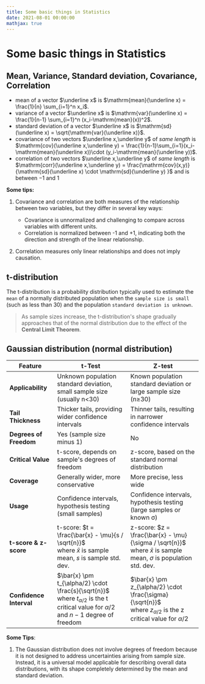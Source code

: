 ```yaml
---
title: Some basic things in Statistics
date: 2021-08-01 00:00:00
mathjax: true
---
```


# Some basic things in Statistics

## Mean, Variance, Standard deviation, Covariance, Correlation

- mean of a vector $\underline x$ is $\mathrm{mean}(\underline x) = \frac{1}{n} \sum_{i=1}^n x_i$.
- variance of a vector $\underline x$ is $\mathrm{var}(\underline x) =  \frac{1}{n-1} \sum_{i=1}^n (x_i-\mathrm{mean}(x))^2$.
- standard deviation of a vector $\underline x$ is $\mathrm{sd}(\underline x) = \sqrt{\mathrm{var}(\underline x)}$.
- covariance of two vectors $\underline x,\underline y$ of _same length_ is $\mathrm{cov}(\underline x,\underline y) = \frac{1}{n-1}\sum_{i=1}(x_i-\mathrm{mean}(\underline x))\cdot (y_i-\mathrm{mean}(\underline y))$.
- correlation of two vectors $\underline x,\underline y$ of _same length_ is $\mathrm{corr}(\underline x,\underline y) = \frac{\mathrm{cov}(x,y)}{\mathrm{sd}(\underline x) \cdot \mathrm{sd}(\underline y) }$ and is between $-1$ and $1$

**Some tips:**

1. Covariance and correlation are both measures of the relationship between two variables, but they differ in several key ways:

   - Covariance is unnormalized and challenging to compare across variables with different units.
   - Correlation is normalized between -1 and +1, indicating both the direction and strength of the linear relationship.

2. Correlation measures only linear relationships and does not imply causation.

## t-distribution

The t-distribution is a probability distribution typically used to estimate the `mean` of a normally distributed population when the `sample size is small` (such as less than 30) and the population `standard deviation is unknown`.

> As sample sizes increase, the t-distribution's shape gradually approaches that of the normal distribution due to the effect of the **Central Limit Theorem**.

## Gaussian distribution (normal distribution)

| Feature                 | t-Test                                                                                                                                          | Z-test                                                                                                                      |
| ----------------------- | ----------------------------------------------------------------------------------------------------------------------------------------------- | --------------------------------------------------------------------------------------------------------------------------- |
| **Applicability**       | Unknown population standard deviation, small sample size (usually n<30)                                                                         | Known population standard deviation or large sample size (n≥30)                                                             |
| **Tail Thickness**      | Thicker tails, providing wider confidence intervals                                                                                             | Thinner tails, resulting in narrower confidence intervals                                                                   |
| **Degrees of Freedom**  | Yes (sample size minus 1)                                                                                                                       | No                                                                                                                          |
| **Critical Value**      | t-score, depends on sample's degrees of freedom                                                                                                 | z-score, based on the standard normal distribution                                                                          |
| **Coverage**            | Generally wider, more conservative                                                                                                              | More precise, less wide                                                                                                     |
| **Usage**               | Confidence intervals, hypothesis testing (small samples)                                                                                        | Confidence intervals, hypothesis testing (large samples or known σ)                                                         |
| **t-score & z-score**   | t-score: $t = \frac{\bar{x} - \mu}{s / \sqrt{n}}$ <br />where $\bar{x}$ is sample mean, $s$ is sample std. dev.                                 | z-score: $z = \frac{\bar{x} - \mu}{\sigma / \sqrt{n}}$ <br>where $\bar{x}$ is sample mean, $\sigma$ is population std. dev. |
| **Confidence Interval** | $\bar{x} \pm t_{\alpha/2} \cdot \frac{s}{\sqrt{n}}$ <br>where $t_{\alpha/2}$ is the t critical value for $\alpha/2$ and $n-1$ degree of freedom | $\bar{x} \pm z_{\alpha/2} \cdot \frac{\sigma}{\sqrt{n}}$ <br>where $z_{\alpha/2}$ is the z critical value for $\alpha/2$    |

**Some Tips**:

1. The Gaussian distribution does not involve degrees of freedom because it is not designed to address uncertainties arising from sample size. Instead, it is a universal model applicable for describing overall data distributions, with its shape completely determined by the mean and standard deviation.
